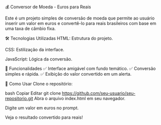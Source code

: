 💰 Conversor de Moeda - Euros para Reais

Este é um projeto simples de conversão de moeda que permite ao usuário inserir um valor em euros e convertê-lo para reais brasileiros com base em uma taxa de câmbio fixa.

🛠️ Tecnologias Utilizadas
HTML: Estrutura do projeto.

CSS: Estilização da interface.

JavaScript: Lógica da conversão.

🚀 Funcionalidades
✅ Interface amigável com fundo temático.
✅ Conversão simples e rápida.
✅ Exibição do valor convertido em um alerta.

🔧 Como Usar
Clone o repositório:

bash
Copiar
Editar
git clone https://github.com/seu-usuario/seu-repositorio.git
Abra o arquivo index.html em seu navegador.

Digite um valor em euros no prompt.

Veja o resultado convertido para reais!
